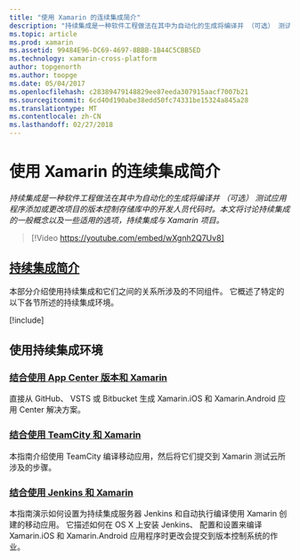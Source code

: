 ```yaml
---
title: "使用 Xamarin 的连续集成简介"
description: "持续集成是一种软件工程做法在其中为自动化的生成将编译并 （可选） 测试应用程序添加或更改项目的版本控制存储库中的开发人员代码时。 本文将讨论持续集成的一般概念以及一些适用的选项，持续集成与 Xamarin 项目。"
ms.topic: article
ms.prod: xamarin
ms.assetid: 99484E96-DC69-4697-8BBB-1B44C5CBB5ED
ms.technology: xamarin-cross-platform
author: topgenorth
ms.author: toopge
ms.date: 05/04/2017
ms.openlocfilehash: c28389479148829ee87eeda307915aacf7007b21
ms.sourcegitcommit: 6cd40d190abe38edd50fc74331be15324a845a28
ms.translationtype: MT
ms.contentlocale: zh-CN
ms.lasthandoff: 02/27/2018
---
```

# <a name="introduction-to-continuous-integration-with-xamarin"></a>使用 Xamarin 的连续集成简介

_持续集成是一种软件工程做法在其中为自动化的生成将编译并 （可选） 测试应用程序添加或更改项目的版本控制存储库中的开发人员代码时。本文将讨论持续集成的一般概念以及一些适用的选项，持续集成与 Xamarin 项目。_

> [!Video https://youtube.com/embed/wXgnh2Q7Uv8]


##  <a name="introduction-to-continuous-integrationtoolsciintro-to-cimd"></a>[持续集成简介](~/tools/ci/intro-to-ci.md)

本部分介绍使用持续集成和它们之间的关系所涉及的不同组件。 它概述了特定的以下各节所述的持续集成环境。

[!include[](~/tools/ci/includes/firewall-information.md)]

## <a name="working-with-continuous-integration-environments"></a>使用持续集成环境


### <a name="using-app-center-build-with-xamarinappcenterbuildxamarin"></a>[结合使用 App Center 版本和 Xamarin](/appcenter/build/xamarin/)

直接从 GitHub、 VSTS 或 Bitbucket 生成 Xamarin.iOS 和 Xamarin.Android 应用 Center 解决方案。

### <a name="using-teamcity-with-xamarintoolsciteamcitymd"></a>[结合使用 TeamCity 和 Xamarin](~/tools/ci/teamcity.md)

本指南介绍使用 TeamCity 编译移动应用，然后将它们提交到 Xamarin 测试云所涉及的步骤。

###  <a name="using-jenkins-with-xamarintoolscijenkins-walkthroughmd"></a>[结合使用 Jenkins 和 Xamarin](~/tools/ci/jenkins-walkthrough.md)

本指南演示如何设置为持续集成服务器 Jenkins 和自动执行编译使用 Xamarin 创建的移动应用。 它描述如何在 OS X 上安装 Jenkins、 配置和设置来编译 Xamarin.iOS 和 Xamarin.Android 应用程序时更改会提交到版本控制系统的作业。

